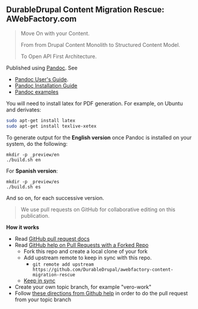 ## DurableDrupal Content Migration Rescue: AWebFactory.com

> Move On with your Content.
>
> From from Drupal Content Monolith to Structured Content Model.
> 
> To Open API First Architecture.

Published using [Pandoc](http://pandoc.org/). See

* [Pandoc User's Guide](http://pandoc.org/MANUAL.html#images).
* [Pandoc Installation Guide](http://pandoc.org/installing.html)
* [Pandoc examples](http://pandoc.org/demos.html)

You will need to install latex for PDF generation. For example, on Ubuntu and derivates:

``` bash
sudo apt-get install latex
sudo apt-get install texlive-xetex
```

To generate output for the **English version** once Pandoc is installed on your system, do the following:

```
mkdir -p _preview/en
./build.sh en
```

For **Spanish version**:

```
mkdir -p _preview/es
./build.sh es
```

And so on, for each successive version.

> We use pull requests on GitHub for collaborative editing on this publication.

**How it works**

* Read [GitHub pull request docs](https://help.github.com/articles/about-pull-requests/)
* Read [GitHub help on Pull Requests with a Forked Repo](https://help.github.com/articles/fork-a-repo/)
    * Fork this repo and create a local clone of your fork
    * Add upstream remote to keep in sync with this repo.
        * `git remote add upstream https://github.com/DurableDrupal/awebfactory-content-migration-rescue`
    * [Keep in sync](https://help.github.com/articles/syncing-a-fork/) 
* Create your own topic branch, for example "vero-work"
* Follow [these directions from Github help](https://help.github.com/articles/creating-a-pull-request-from-a-fork/) in order to do the pull request from your topic branch

